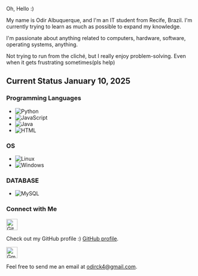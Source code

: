 Oh, Hello :)

My name is Odir Albuquerque, and I'm an IT student from Recife, Brazil. I'm currently trying to learn as much as possible to expand my knowledge.

I'm passionate about anything related to computers, hardware, software, operating systems, anything.

Not trying to run from the cliché, but I really enjoy problem-solving. Even when it gets frustrating sometimes(pls help)
## Current Status January 10, 2025

### Programming Languages

- ![Python](https://img.shields.io/badge/Code-Python-blue)
- ![JavaScript](https://img.shields.io/badge/Code-JavaScript-yellow)
- ![Java](https://img.shields.io/badge/Code-Java-red)
- ![HTML](https://img.shields.io/badge/Code-HTML-orange)

### OS

- ![Linux](https://img.shields.io/badge/OS-Linux-yellowgreen)
- ![Windows](https://img.shields.io/badge/OS-Windows-blue)

### DATABASE
 - ![MySQL](https://img.shields.io/badge/DB-MySQL-blue)

### Connect with Me

<a href="https://github.com/Zenophile">
  <img src="https://github.githubassets.com/images/modules/logos_page/GitHub-Mark.png" alt="GitHub" width="30" height="30">
</a>

Check out my GitHub profile :) [GitHub profile](https://github.com/Zenophile).


<a href="mailto:odirck4@gmail.com">
  <img src="https://upload.wikimedia.org/wikipedia/commons/4/4e/Gmail_Icon.png" alt="Gmail" width="30" height="30">
</a>

Feel free to send me an email at [odirck4@gmail.com](mailto:odirck4@gmail.com).

